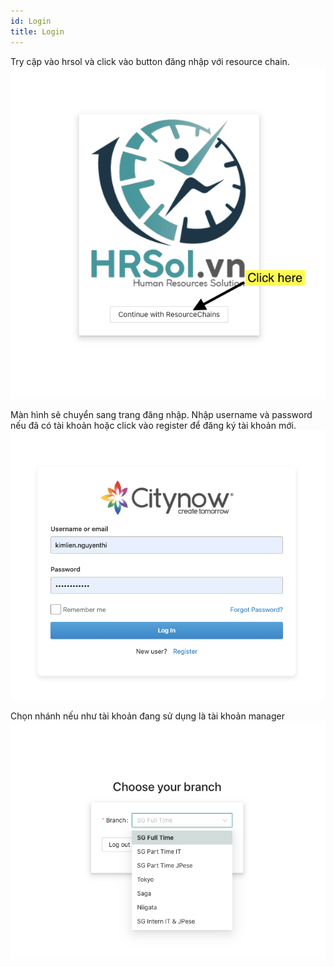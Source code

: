 ```yaml
---
id: Login
title: Login
---
```

Try cập vào hrsol và click vào button đăng nhập với resource chain.
![img](../static/img/login_1.png)

Màn hình sẽ chuyển sang trang đăng nhập. Nhập username và password nếu đã có tài khoản hoặc click vào register để đăng ký tài khoản mới.
![img](../static/img/login_2.png)

Chọn nhánh nếu như tài khoản đang sử dụng là tài khoản manager
![img](../static/img/login_3.png)